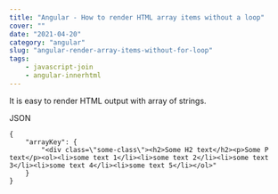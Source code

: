 ```yaml
---
title: "Angular - How to render HTML array items without a loop"
cover: ""
date: "2021-04-20"
category: "angular"
slug: "angular-render-array-items-without-for-loop"
tags:
    - javascript-join
    - angular-innerhtml
---
```


It is easy to render HTML output with array of strings.

JSON
```
{
	"arrayKey": {
		"<div class=\"some-class\"><h2>Some H2 text</h2><p>Some P text</p><ol><li>some text 1</li><li>some text 2</li><li>some text 3</li><li>some text 4</li><li>some text 5</li></ol>"
	}
}
```


<!--stackedit_data:
eyJoaXN0b3J5IjpbLTE1OTMzOTQ2LC0xMjI0NzIzMDIwXX0=
-->

